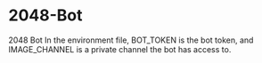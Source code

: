 # 2048-Bot
2048 Bot 
In the environment file, BOT_TOKEN is the bot token, and IMAGE_CHANNEL is a private channel the bot has access to.
